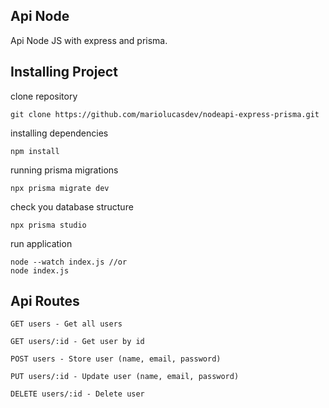 ## Api Node

Api Node JS with express and prisma.

## Installing Project

clone repository

```
git clone https://github.com/mariolucasdev/nodeapi-express-prisma.git

```

installing dependencies

```
npm install
```

running prisma migrations

```
npx prisma migrate dev
```

check you database structure

```
npx prisma studio
```

run application

```
node --watch index.js //or
node index.js
```

## Api Routes

```
GET users - Get all users

GET users/:id - Get user by id

POST users - Store user (name, email, password)

PUT users/:id - Update user (name, email, password)

DELETE users/:id - Delete user
```
